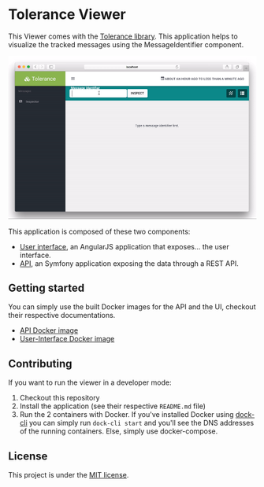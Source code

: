 # Tolerance Viewer

This Viewer comes with the [Tolerance library](http://tolerance.io). This application helps to visualize the tracked
messages using the MessageIdentifier component.

![Preview](docs/tolerance-viewer-preview-1.gif)

This application is composed of these two components:
- [User interface](user-interface/), an AngularJS application that exposes... the user interface.
- [API](api/), an Symfony application exposing the data through a REST API.

## Getting started

You can simply use the built Docker images for the API and the UI, checkout their respective documentations.

- [API Docker image](api/README.md#docker)
- [User-Interface Docker image](user-interface/README.md#docker)

## Contributing

If you want to run the viewer in a developer mode:

1. Checkout this repository
2. Install the application (see their respective `README.md` file)
3. Run the 2 containers with Docker. If you've installed Docker using [dock-cli](https://inviqa.com/inviqa/dock-cli)
   you can simply run `dock-cli start` and you'll see the DNS addresses of the running containers. Else, simply use
   docker-compose.

## License

This project is under the [MIT license](LICENSE).

